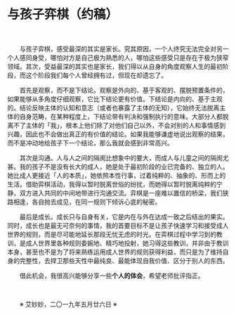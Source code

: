 # 与孩子弈棋（约稿）

&emsp;&emsp;

&emsp;&emsp;与孩子弈棋，感受最深的其实是家长。究其原因，一个人终究无法完全对另一个人感同身受，哪怕对方是自己极为熟悉的人，哪怕这些感受只是存在于极为狭窄领域。其次，受益最深的其实也是家长，我们得以从自身的角度观察人生的最初阶段，而这个阶段我们每个人曾经拥有过，但现在却遗忘了。

&emsp;&emsp;首先是观察，而不是下结论。观察是外向的、基于客观的、摆脱预置条件的，如果能够从多角度仔细观察，它比下结论更有价值。下结论是内向的、基于主观的。结论反映主体的认知和意志（或者也暴露了主体的无知），它始终无法脱离主体的自身范畴，在某种程度上，下结论带有判决和强制执行的意味。大部分人都脱离不了主体的「我」，根本上他们除了对他们自己以外，不会对别的人和事情感到兴趣，因此也不会做出真正的有价值的结论。如果我能够谦虚地说出观察的结果，而不是冲动地给孩子下一个结论，那么我就会感到非常高兴。

&emsp;&emsp;其次是沟通。人与人之间的隔阂比想象中的要大，而成人与儿童之间的隔阂尤甚。我的孩子不是没有长大的成人，她是处于最初阶段的业已完备的、独立的人。她比成人更接近「人的本质」，她依照本性行事，过着纯粹的、抽象的、形而上的生活。借助弈棋活动，我得以暂时脱离世俗的纷扰，而她得以暂时脱离纯粹的宁静，双方进入共同的中间地带进行沟通交流。弈棋是一座难以置信的桥梁，我们狭路相逢，各自抛去成见，在同一规则下倾诉心底的秘密。

&emsp;&emsp;最后是成长。成长只与自身有关，它是内在与外在达成一致之后结出的果实。同时，成长也是最无可奈何的事情，我的首要目标不是让孩子快速学习和接受成人世界的规则，而是尽可能地延长那段无忧无虑的时光。在弈棋过程中学习到的教训，是成人世界里各种规则委婉地、精巧地投射，她习得这些教训，并非由于教训本身，甚至也不是为了将来熟练运用成人世界的规则获得利益，而只是为了维持自身的完整性，去捍卫那些天性中最纯良、最能体现自我价值、区分于别人的东西。

&emsp;&emsp;借此机会，我很高兴能够分享一些**个人的体会**，希望老师批评指正。

&emsp;&emsp;

&emsp;&emsp;※ 艾妙妙，二〇一九年五月廿六日 ※